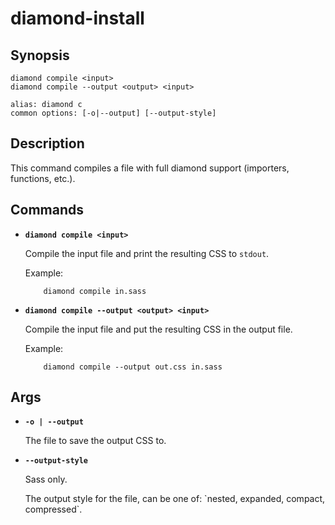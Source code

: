 # diamond-install

## Synopsis
```
diamond compile <input>
diamond compile --output <output> <input>

alias: diamond c
common options: [-o|--output] [--output-style]
```

## Description
This command compiles a file with full diamond support (importers, functions, etc.).

## Commands
* **`diamond compile <input>`** 

  Compile the input file and print the resulting CSS to `stdout`.

  Example:
  ```
      diamond compile in.sass
  ```


* **`diamond compile --output <output> <input>`**

  Compile the input file and put the resulting CSS in the output file.

  Example:
  ```
      diamond compile --output out.css in.sass
  ```



## Args
* **`-o | --output`**

  The file to save the output CSS to.



* **`--output-style`**

  <p class="warning">Sass only.</p>
  The output style for the file, can be one of: `nested, expanded, compact, compressed`.